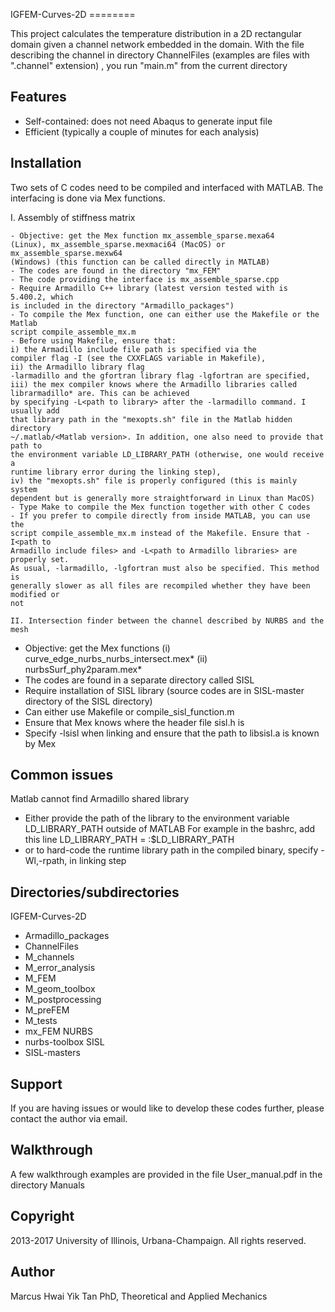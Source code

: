 IGFEM-Curves-2D ========

This project calculates the temperature distribution in a 2D rectangular domain
given a channel network embedded in the domain. With the file describing the
channel in directory ChannelFiles (examples are files with ".channel" extension)
, you run "main.m" from the current directory

Features
--------

- Self-contained: does not need Abaqus to generate input file
- Efficient (typically a couple of minutes for each analysis)

Installation
------------

Two sets of C codes need to be compiled and interfaced with MATLAB. The
interfacing is done via Mex functions.

I. Assembly of stiffness matrix
~~~~~~~~~~~~~~~~~~~~~~~~~~~~~~~
- Objective: get the Mex function mx_assemble_sparse.mexa64
(Linux), mx_assemble_sparse.mexmaci64 (MacOS) or mx_assemble_sparse.mexw64
(Windows) (this function can be called directly in MATLAB)
- The codes are found in the directory "mx_FEM"
- The code providing the interface is mx_assemble_sparse.cpp 
- Require Armadillo C++ library (latest version tested with is 5.400.2, which
is included in the directory "Armadillo_packages")
- To compile the Mex function, one can either use the Makefile or the Matlab
script compile_assemble_mx.m
- Before using Makefile, ensure that: 
i) the Armadillo include file path is specified via the
compiler flag -I (see the CXXFLAGS variable in Makefile),
ii) the Armadillo library flag
-larmadillo and the gfortran library flag -lgfortran are specified,
iii) the mex compiler knows where the Armadillo libraries called 
librarmadillo* are. This can be achieved
by specifying -L<path to library> after the -larmadillo command. I usually add
that library path in the "mexopts.sh" file in the Matlab hidden directory
~/.matlab/<Matlab version>. In addition, one also need to provide that path to
the environment variable LD_LIBRARY_PATH (otherwise, one would receive a
runtime library error during the linking step),
iv) the "mexopts.sh" file is properly configured (this is mainly system
dependent but is generally more straightforward in Linux than MacOS)
- Type Make to compile the Mex function together with other C codes
- If you prefer to compile directly from inside MATLAB, you can use the
script compile_assemble_mx.m instead of the Makefile. Ensure that -I<path to
Armadillo include files> and -L<path to Armadillo libraries> are properly set.
As usual, -larmadillo, -lgfortran must also be specified. This method is
generally slower as all files are recompiled whether they have been modified or
not

II. Intersection finder between the channel described by NURBS and the mesh
~~~~~~~~~~~~~~~~~~~~~~~~~~~~~~~~~~~~~~~~~~~~~~~~~~~~~~~~~~~~~~~~~~~~~~~~~~~
- Objective: get the Mex functions 
			 (i) curve_edge_nurbs_nurbs_intersect.mex*
			 (ii) nurbsSurf_phy2param.mex*
- The codes are found in a separate directory called SISL
- Require installation of SISL library (source codes are in SISL-master
directory of the SISL directory)
- Can either use Makefile or compile_sisl_function.m
- Ensure that Mex knows where the header file sisl.h is
- Specify -lsisl when linking and ensure that the path to libsisl.a is known by
Mex

Common issues 
-------------
Matlab cannot find Armadillo shared library
- 	Either provide the path of the library to the environment variable LD_LIBRARY_PATH outside of MATLAB
	For example in the bashrc, add this line
		LD_LIBRARY_PATH = <path to armadillo shared library>:$LD_LIBRARY_PATH
- 	or to hard-code the runtime library path in the compiled binary, specify
	-Wl,-rpath,<path> in linking step

Directories/subdirectories
--------------------------
IGFEM-Curves-2D
- Armadillo_packages
- ChannelFiles
- M_channels
- M_error_analysis
- M_FEM
- M_geom_toolbox
- M_postprocessing
- M_preFEM
- M_tests
- mx_FEM
NURBS
- nurbs-toolbox
SISL
- SISL-masters

Support
-------
If you are having issues or would like to develop these codes further, please
contact the author via email.

Walkthrough 
----------- 
A few walkthrough examples are provided in the file User_manual.pdf in the
directory Manuals

Copyright
---------
2013-2017 University of Illinois, Urbana-Champaign. All rights reserved.

Author
------
Marcus Hwai Yik Tan
PhD, Theoretical and Applied Mechanics
